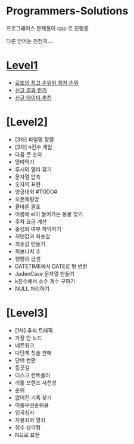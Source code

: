 # Programmers-Solutions

프로그래머스 문제풀이
cpp 로 진행중

다른 언어는 천천히...

# [Level1](https://github.com/dkdlqoddi/Programmers-Solutions/tree/main/Level1 "Level1")
* [로또의 최고 순위와 최저 순위](https://github.com/dkdlqoddi/Programmers-Solutions/tree/main/Level1/%EB%A1%9C%EB%98%90%EC%9D%98_%EC%B5%9C%EA%B3%A0_%EC%88%9C%EC%9C%84%EC%99%80_%EC%B5%9C%EC%A0%80_%EC%88%9C%EC%9C%84 "로또의 최고 순위와 최저 순위")
* [신고 결과 받기](https://github.com/dkdlqoddi/Programmers-Solutions/tree/main/Level1/%EC%8B%A0%EA%B3%A0_%EA%B2%B0%EA%B3%BC_%EB%B0%9B%EA%B8%B0 "신고 결과 받기")
* [신규 아이디 추천](https://github.com/dkdlqoddi/Programmers-Solutions/tree/main/Level1/%EC%8B%A0%EA%B7%9C_%EC%95%84%EC%9D%B4%EB%94%94_%EC%B6%94%EC%B2%9C "신규 아이디 추천")

# [Level2]
* [3차] 파일명 정렬
* [3차] n진수 게임
* 다음 큰 숫자
* 땅따먹기
* 루시와 엘라 찾기
* 문자열 압축
* 숫자의 표현
* 양궁대회 #TODO#
* 오픈채팅방
* 올바른 괄호
* 이름에 el이 들어가는 동물 찾기
* 주차 요금 계산
* 중성화 여부 파악하기
* 최댓값과 최솟값
* 최솟값 만들기
* 피보나치 수
* 행렬의 곱셈
* DATETIME에서 DATE로 형 변환
* JadenCase 문자열 만들기
* k진수에서 소수 개수 구하기
* NULL 처리하기

# [Level3]
* [1차] 추석 트래픽
* 가장 먼 노드
* 네트워크
* 다단계 칫솔 판매
* 단어 변환
* 등굣길
* 디스크 컨트롤러
* 리틀 프렌즈 사천성
* 순위
* 없어진 기록 찾기
* 이중우선순위큐
* 입국심사
* 자물쇠와 열쇠
* 정수 삼각형
* N으로 표현